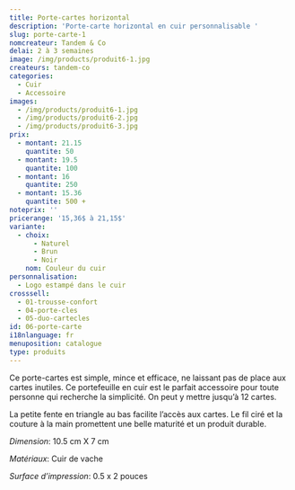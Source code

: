 ```yaml
---
title: Porte-cartes horizontal
description: 'Porte-carte horizontal en cuir personnalisable '
slug: porte-carte-1
nomcreateur: Tandem & Co
delai: 2 à 3 semaines
image: /img/products/produit6-1.jpg
createurs: tandem-co
categories:
  - Cuir
  - Accessoire
images:
  - /img/products/produit6-1.jpg
  - /img/products/produit6-2.jpg
  - /img/products/produit6-3.jpg
prix:
  - montant: 21.15
    quantite: 50
  - montant: 19.5
    quantite: 100
  - montant: 16
    quantite: 250
  - montant: 15.36
    quantite: 500 +
noteprix: ''
pricerange: '15,36$ à 21,15$'
variante:
  - choix:
      - Naturel
      - Brun
      - Noir
    nom: Couleur du cuir
personnalisation:
  - Logo estampé dans le cuir
crosssell:
  - 01-trousse-confort
  - 04-porte-cles
  - 05-duo-cartecles
id: 06-porte-carte
i18nlanguage: fr
menuposition: catalogue
type: produits
---
```


Ce porte-cartes est simple, mince et efficace, ne laissant pas de place aux cartes inutiles. Ce portefeuille en cuir est le parfait accessoire pour toute personne qui recherche la simplicité. On peut y mettre jusqu’à 12 cartes.  

La petite fente en triangle au bas facilite l’accès aux cartes. Le fil ciré et la couture à la main promettent une belle maturité et un produit durable.

*Dimension*: 10.5 cm X 7 cm

*Matériaux*: Cuir de vache

*Surface d’impression*: 0.5 x 2 pouces 

